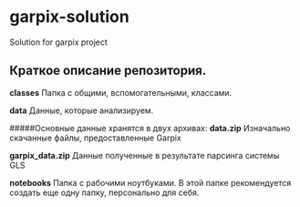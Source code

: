 # garpix-solution
Solution for garpix project

## Краткое описание репозитория.

**classes** Папка с общими, вспомогательными, классами.

**data** Данные, которые анализируем.

#####Основные данные хранятся в двух архивах:
**data.zip** Изначально скачанные файлы, предоставленные Garpix

**garpix_data.zip** Данные полученные в результате парсинга системы GLS 

**notebooks** Папка с рабочими ноутбуками. В этой папке рекомендуется создать еще одну папку, персонально для себя. 